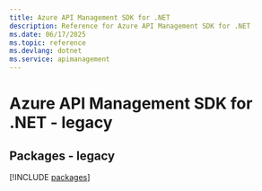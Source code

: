 ```yaml
---
title: Azure API Management SDK for .NET
description: Reference for Azure API Management SDK for .NET
ms.date: 06/17/2025
ms.topic: reference
ms.devlang: dotnet
ms.service: apimanagement
---
```

# Azure API Management SDK for .NET - legacy
## Packages - legacy
[!INCLUDE [packages](api-management-index.md)]